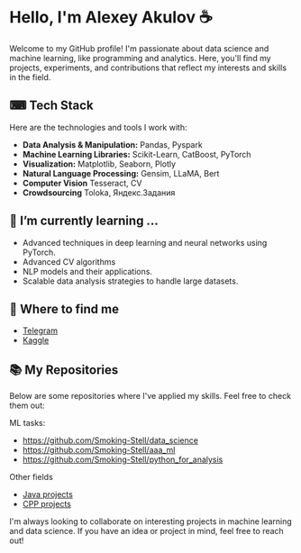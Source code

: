 # Hello, I'm Alexey Akulov ☕

Welcome to my GitHub profile! I'm passionate about data science and machine learning, like programming and analytics. Here, you'll find my projects, experiments, and contributions that reflect my interests and skills in the field.

## ⌨ Tech Stack

Here are the technologies and tools I work with:

- **Data Analysis & Manipulation:** Pandas, Pyspark
- **Machine Learning Libraries:** Scikit-Learn, CatBoost, PyTorch
- **Visualization:** Matplotlib, Seaborn, Plotly
- **Natural Language Processing:** Gensim, LLaMA, Bert
- **Computer Vision** Tesseract, CV
- **Crowdsourcing** Toloka, Яндекс.Задания

## 🌱 I’m currently learning ...

- Advanced techniques in deep learning and neural networks using PyTorch.
- Advanced CV algorithms
- NLP models and their applications.
- Scalable data analysis strategies to handle large datasets.

## 💼 Where to find me

- [Telegram](https://t.me/Smoking_Stell)
- [Kaggle](https://www.kaggle.com/alexeyakulov)

## 📚 My Repositories

Below are some repositories where I've applied my skills. Feel free to check them out:

ML tasks:
- https://github.com/Smoking-Stell/data_science
- https://github.com/Smoking-Stell/aaa_ml
- https://github.com/Smoking-Stell/python_for_analysis

Other fields
- [Java projects](https://github.com/Smoking-Stell/java_projects)
- [CPP projects](https://github.com/Smoking-Stell/CPP_projects)

I'm always looking to collaborate on interesting projects in machine learning and data science. If you have an idea or project in mind, feel free to reach out!

